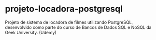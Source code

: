 # projeto-locadora-postgresql
Projeto de sistema de locadora de filmes utilizando PostgreSQL, desenvolvido como parte do curso de Bancos de Dados SQL e NoSQL da Geek University. (Udemy)
